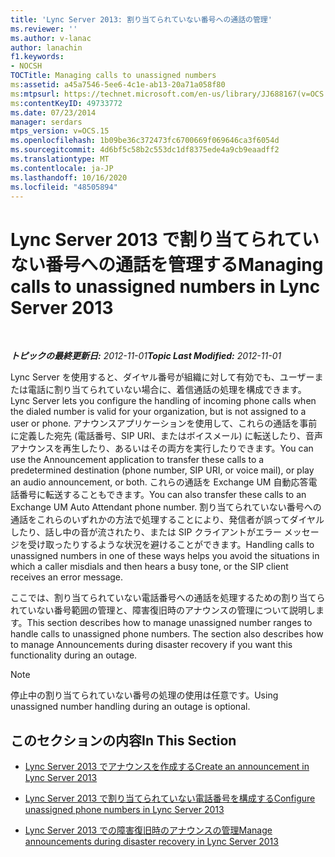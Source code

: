 ```yaml
---
title: 'Lync Server 2013: 割り当てられていない番号への通話の管理'
ms.reviewer: ''
ms.author: v-lanac
author: lanachin
f1.keywords:
- NOCSH
TOCTitle: Managing calls to unassigned numbers
ms:assetid: a45a7546-5ee6-4c1e-ab13-20a71a058f80
ms:mtpsurl: https://technet.microsoft.com/en-us/library/JJ688167(v=OCS.15)
ms:contentKeyID: 49733772
ms.date: 07/23/2014
manager: serdars
mtps_version: v=OCS.15
ms.openlocfilehash: 1b09be36c372473fc6700669f069646ca3f6054d
ms.sourcegitcommit: 4d6bf5c58b2c553dc1df8375ede4a9cb9eaadff2
ms.translationtype: MT
ms.contentlocale: ja-JP
ms.lasthandoff: 10/16/2020
ms.locfileid: "48505894"
---
```

# <a name="managing-calls-to-unassigned-numbers-in-lync-server-2013"></a><span data-ttu-id="a357c-102">Lync Server 2013 で割り当てられていない番号への通話を管理する</span><span class="sxs-lookup"><span data-stu-id="a357c-102">Managing calls to unassigned numbers in Lync Server 2013</span></span>

<div data-xmlns="http://www.w3.org/1999/xhtml">

<div class="topic" data-xmlns="http://www.w3.org/1999/xhtml" data-msxsl="urn:schemas-microsoft-com:xslt" data-cs="https://msdn.microsoft.com/">

<div data-asp="https://msdn2.microsoft.com/asp">



</div>

<div id="mainSection">

<div id="mainBody">

<span> </span>

<span data-ttu-id="a357c-103">_**トピックの最終更新日:** 2012-11-01_</span><span class="sxs-lookup"><span data-stu-id="a357c-103">_**Topic Last Modified:** 2012-11-01_</span></span>

<span data-ttu-id="a357c-104">Lync Server を使用すると、ダイヤル番号が組織に対して有効でも、ユーザーまたは電話に割り当てられていない場合に、着信通話の処理を構成できます。</span><span class="sxs-lookup"><span data-stu-id="a357c-104">Lync Server lets you configure the handling of incoming phone calls when the dialed number is valid for your organization, but is not assigned to a user or phone.</span></span> <span data-ttu-id="a357c-105">アナウンスアプリケーションを使用して、これらの通話を事前に定義した宛先 (電話番号、SIP URI、またはボイスメール) に転送したり、音声アナウンスを再生したり、あるいはその両方を実行したりできます。</span><span class="sxs-lookup"><span data-stu-id="a357c-105">You can use the Announcement application to transfer these calls to a predetermined destination (phone number, SIP URI, or voice mail), or play an audio announcement, or both.</span></span> <span data-ttu-id="a357c-106">これらの通話を Exchange UM 自動応答電話番号に転送することもできます。</span><span class="sxs-lookup"><span data-stu-id="a357c-106">You can also transfer these calls to an Exchange UM Auto Attendant phone number.</span></span> <span data-ttu-id="a357c-107">割り当てられていない番号への通話をこれらのいずれかの方法で処理することにより、発信者が誤ってダイヤルしたり、話し中の音が流されたり、または SIP クライアントがエラー メッセージを受け取ったりするような状況を避けることができます。</span><span class="sxs-lookup"><span data-stu-id="a357c-107">Handling calls to unassigned numbers in one of these ways helps you avoid the situations in which a caller misdials and then hears a busy tone, or the SIP client receives an error message.</span></span>

<span data-ttu-id="a357c-p102">ここでは、割り当てられていない電話番号への通話を処理するための割り当てられていない番号範囲の管理と、障害復旧時のアナウンスの管理について説明します。</span><span class="sxs-lookup"><span data-stu-id="a357c-p102">This section describes how to manage unassigned number ranges to handle calls to unassigned phone numbers. The section also describes how to manage Announcements during disaster recovery if you want this functionality during an outage.</span></span>

<div>


> [!NOTE]  
> <span data-ttu-id="a357c-110">停止中の割り当てられていない番号の処理の使用は任意です。</span><span class="sxs-lookup"><span data-stu-id="a357c-110">Using unassigned number handling during an outage is optional.</span></span>



</div>

<div>

## <a name="in-this-section"></a><span data-ttu-id="a357c-111">このセクションの内容</span><span class="sxs-lookup"><span data-stu-id="a357c-111">In This Section</span></span>

  - [<span data-ttu-id="a357c-112">Lync Server 2013 でアナウンスを作成する</span><span class="sxs-lookup"><span data-stu-id="a357c-112">Create an announcement in Lync Server 2013</span></span>](lync-server-2013-create-an-announcement.md)

  - [<span data-ttu-id="a357c-113">Lync Server 2013 で割り当てられていない電話番号を構成する</span><span class="sxs-lookup"><span data-stu-id="a357c-113">Configure unassigned phone numbers in Lync Server 2013</span></span>](lync-server-2013-configure-unassigned-phone-numbers.md)

  - [<span data-ttu-id="a357c-114">Lync Server 2013 での障害復旧時のアナウンスの管理</span><span class="sxs-lookup"><span data-stu-id="a357c-114">Manage announcements during disaster recovery in Lync Server 2013</span></span>](lync-server-2013-manage-announcements-during-disaster-recovery.md)

</div>

</div>

<span> </span>

</div>

</div>

</div>

